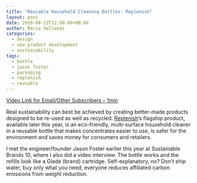```yaml
---
title: "Reusable Household Cleaning Bottles: Replenish"
layout: post
date: 2010-08-13T12:00:09+00:00
author: Mario Vellandi
categories:
  - design
  - new product development
  - sustainability
tags:
  - bottle
  - jason foster
  - packaging
  - replenish
  - reusable
---
```

[Video Link for Email/Other Subscribers &#8211; 1min](http://vimeo.com/14194786)

Real sustainability can best be achieved by creating better-made products designed to be re-used as well as recycled. [Replenish](http://www.myreplenish.com)’s flagship product, available later this year, is an eco-friendly, multi-surface household cleaner in a reusable bottle that makes concentrates easier to use, is safer for the environment and saves money for consumers and retailers.

I met the engineer/founder Jason Foster earlier this year at Sustainable Brands 10, where I also did a video interview. The bottle works and the refills look like a Glade (brand) cartridge. Self-explanatory, no? Don&#8217;t ship water, buy only what you need, everyone reduces affiliated carbon emissions from weight reduction.
